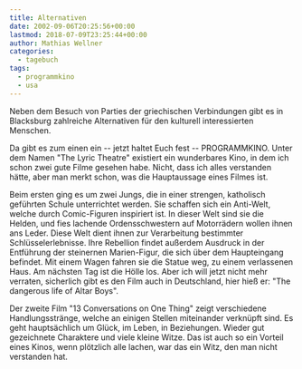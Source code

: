 ```yaml
---
title: Alternativen
date: 2002-09-06T20:25:56+00:00
lastmod: 2018-07-09T23:25:44+00:00
author: Mathias Wellner
categories:
  - tagebuch
tags:
  - programmkino
  - usa
---
```

Neben dem Besuch von Parties der griechischen Verbindungen gibt es in Blacksburg zahlreiche Alternativen für den kulturell interessierten Menschen.
<!--more-->

Da gibt es zum einen ein -- jetzt haltet Euch fest -- PROGRAMMKINO. Unter dem Namen "The Lyric Theatre" existiert ein wunderbares Kino, in dem ich schon zwei gute Filme gesehen habe. Nicht, dass ich alles verstanden hätte, aber man merkt schon, was die Hauptaussage eines Filmes ist.

Beim ersten ging es um zwei Jungs, die in einer strengen, katholisch geführten Schule unterrichtet werden. Sie schaffen sich ein Anti-Welt, welche durch Comic-Figuren inspiriert ist. In dieser Welt sind sie die Helden, und fies lachende Ordensschwestern auf Motorrädern wollen ihnen ans Leder. Diese Welt dient ihnen zur Verarbeitung bestimmter Schlüsselerlebnisse. Ihre Rebellion findet außerdem Ausdruck in der Entführung der steinernen Marien-Figur, die sich über dem Haupteingang befindet. Mit einem Wagen fahren sie die Statue weg, zu einem verlassenen Haus. Am nächsten Tag ist die Hölle los. Aber ich will jetzt nicht mehr verraten, sicherlich gibt es den Film auch in Deutschland, hier hieß er: "The dangerous life of Altar Boys".

Der zweite Film "13 Conversations on One Thing" zeigt verschiedene Handlungsstränge, welche an einigen Stellen miteinander verknüpft sind. Es geht hauptsächlich um Glück, im Leben, in Beziehungen. Wieder gut gezeichnete Charaktere und viele kleine Witze. Das ist auch so ein Vorteil eines Kinos, wenn plötzlich alle lachen, war das ein Witz, den man nicht verstanden hat.
